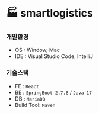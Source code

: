 # 🏭 smartlogistics


### 개발환경
- OS : Window, Mac
- IDE : Visual Studio Code, IntelliJ

### 기술스택
- FE : `React`
- BE : `SpringBoot 2.7.8` / `Java 17`
- DB : `MariaDB`
- Build Tool: `Maven`
